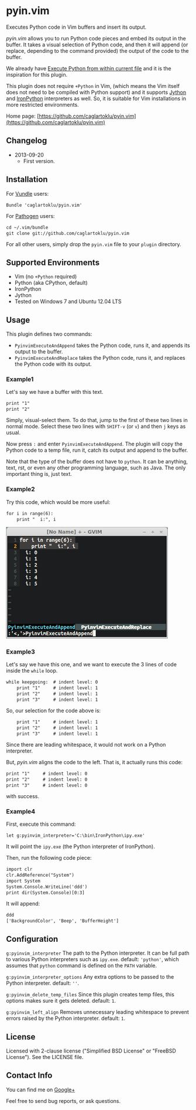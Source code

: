 # pyin.vim

Executes Python code in Vim buffers and insert its output.

*pyin.vim* allows you to run Python code pieces and embed its
output in the buffer. It takes a visual selection of Python code,
and then it will append (or replace, depending to the command provided)
the output of the code to the buffer.

We already have
[Execute Python from within current file](http://vim.wikia.com/wiki/Execute_Python_from_within_current_file)
and it is the inspiration for this plugin.

This plugin does not require `+Python` in Vim,
(which means the Vim itself does not need to be compiled with Python support)
and it supports [Jython](http://www.jython.org/)
and [IronPython](http://ironpython.net/) interpreters as well.
So, it is suitable for Vim installations in
more restricted environments.

Home page:
[https://github.com/caglartoklu/pyin.vim](https://github.com/caglartoklu/pyin.vim)


## Changelog

- 2013-09-20
  - First version.


## Installation

For [Vundle](https://github.com/gmarik/vundle) users:

    Bundle 'caglartoklu/pyin.vim'

For [Pathogen](https://github.com/tpope/vim-pathogen) users:

    cd ~/.vim/bundle
    git clone git://github.com/caglartoklu/pyin.vim

For all other users, simply drop the `pyin.vim` file to your
`plugin` directory.


## Supported Environments
- Vim (no `+Python` required)
- Python (aka CPython, default)
- IronPython
- Jython
- Tested on Windows 7 and Ubuntu 12.04 LTS


## Usage
This plugin defines two commands:

- `PyinvimExecuteAndAppend`
   takes the Python code, runs it, and appends its output to the buffer.
- `PyinvimExecuteAndReplace`
   takes the Python code, runs it, and replaces the Python code with
   its output.


### Example1
Let's say we have a buffer with this text.

    print "1"
    print "2"

Simply, visual-select them. To do that,
jump to the first of these two lines in normal mode.
Select these two lines with `SHIFT-v` (or `v`) and then `j` keys as usual.

Now press `:` and enter `PyinvimExecuteAndAppend`.
The plugin will copy the Python code to a temp file, run it,
catch its output and append to the buffer.

Note that the type of the buffer does not have to `python`.
It can be anything, text, rst, or even any other programming
language, such as Java. The only important thing is, just text.


### Example2
Try this code, which would be more useful:

    for i in range(6):
        print "  i:", i


![PyinvimExecuteAndAppend1](https://github.com/caglartoklu/pyin.vim/blob/media/images/pyinvim_executeappend.png)


### Example3
Let's say we have this one, and we want to execute the
3 lines of code inside the `while` loop.

    while keepgoing:  # indent level: 0
        print "1"     # indent level: 1
        print "2"     # indent level: 1
        print "3"     # indent level: 1

So, our selection for the code above is:

        print "1"     # indent level: 1
        print "2"     # indent level: 1
        print "3"     # indent level: 1

Since there are leading whitespace,
it would not work on a Python interpreter.

But, *pyin.vim* aligns the code to the left.
That is, it actually runs this code:

    print "1"     # indent level: 0
    print "2"     # indent level: 0
    print "3"     # indent level: 0

with success.


### Example4
First, execute this command:

    let g:pyinvim_interpreter='C:\bin\IronPython\ipy.exe'

It will point the `ipy.exe` (the Python interpreter of IronPython).

Then, run the following code piece:

    import clr
    clr.AddReference("System")
    import System
    System.Console.WriteLine('ddd')
    print dir(System.Console)[0:3]

It will append:

    ddd
    ['BackgroundColor', 'Beep', 'BufferHeight']


## Configuration
`g:pyinvim_interpreter`
The path to the Python interpreter. It can be full path to various
Python interpreters such as `ipy.exe`.
default: `'python'`, which assumes that `python` command is defined
on the `PATH` variable.

`g:pyinvim_interpreter_options`
Any extra options to be passed to the Python interpreter.
default: `''`.

`g:pyinvim_delete_temp_files`
Since this plugin creates temp files, this options makes sure it
gets deleted.
default: `1`.

`g:pyinvim_left_align`
Removes unnecessary leading whitespace to prevent errors raised
by the Python interpreter.
default: `1`.


## License
Licensed with 2-clause license ("Simplified BSD License" or "FreeBSD License").
See the LICENSE file.


## Contact Info
You can find me on
[Google+](https://plus.google.com/108566243864924912767/posts)

Feel free to send bug reports, or ask questions.
